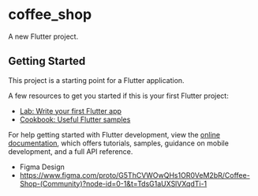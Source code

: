 # coffee_shop

A new Flutter project.

## Getting Started

This project is a starting point for a Flutter application.

A few resources to get you started if this is your first Flutter project:

- [Lab: Write your first Flutter app](https://docs.flutter.dev/get-started/codelab)
- [Cookbook: Useful Flutter samples](https://docs.flutter.dev/cookbook)

For help getting started with Flutter development, view the
[online documentation](https://docs.flutter.dev/), which offers tutorials,
samples, guidance on mobile development, and a full API reference.

- Figma Design
- https://www.figma.com/proto/G5ThCVWOwQHs1OR0VeM2bR/Coffee-Shop-(Community)?node-id=0-1&t=TdsG1aUXSlVXqdTi-1

